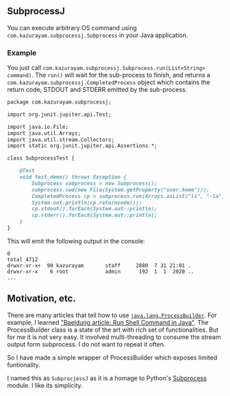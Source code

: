 ## SubprocessJ

You can execute arbitrary OS command using `com.kazurayam.subprocessj.Subprocess` in your Java application.

### Example

You just call `com.kazurayam.subprocessj.Subprocess.run(List<String> command)`. The `run()` will wait for the sub-process to finish, and returns a `com.kazurayam.subprocessj.CompletedProcess` object which contains the return code, STDOUT and STDERR emitted by the sub-process.

```markdown
package com.kazurayam.subprocessj;

import org.junit.jupiter.api.Test;

import java.io.File;
import java.util.Arrays;
import java.util.stream.Collectors;
import static org.junit.jupiter.api.Assertions.*;

class SubprocessTest {

    @Test
    void test_demo() throws Exception {
        Subprocess subprocess = new Subprocess();
        subprocess.cwd(new File(System.getProperty("user.home")));
        CompletedProcess cp = subprocess.run(Arrays.asList("ls", "-la", "."));
        System.out.println(cp.returncode());
        cp.stdout().forEach(System.out::println);
        cp.stderr().forEach(System.out::println);
    }
}
```

This will emit the following output in the console:
```
0
total 4712
drwxr-xr-x+  90 kazurayam       staff     2880  7 31 21:01 .
drwxr-xr-x    6 root            admin      192  1  1  2020 ..
...
```

## Motivation, etc.

There are many articles that tell how to use [`java.lang.ProcessBuilder`](https://docs.oracle.com/javase/8/docs/api/java/lang/ProcessBuilder.html). For example, I learned ["Baeldung article: Run Shell Command in Java"](https://www.baeldung.com/run-shell-command-in-java). The ProcessBuilder class is a state of the art with rich set of functionalities. But for me it is not very easy. It involved multi-threading to consume the stream output form subprocess. I do not want to repeat it often.

So I have made a simple wrapper of ProcessBuilder which exposes limited funtionality.

I named this as `SubprocjessJ` as it is a homage to Python's [Subprocess](https://docs.python.org/3/library/subprocess.html) module. I like its simplicity.
